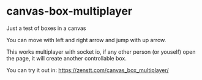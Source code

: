 # canvas-box-multiplayer

Just a test of boxes in a canvas

You can move with left and right arrow and jump with up arrow.

This works multiplayer with socket io, if any other person (or youself) open the page, it will create another controllable box.

You can try it out in: https://zenstt.com/canvas_box_multiplayer/
